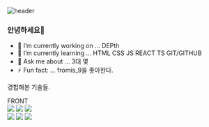 ![header](https://capsule-render.vercel.app/api?type=wave&color=auto&height=300&section=header&text=HOLA%20WORLD&fontSize=90)

### 안녕하세요👋

- 🔭 I’m currently working on ... DEPth
- 🌱 I’m currently learning ... HTML CSS JS REACT TS GIT/GITHUB
- 💬 Ask me about ... 3대 몇
- ⚡ Fun fact: ... fromis_9을 좋아한다.

경험해본 기술들.
<br />

FRONT
<br />
<img
  src="https://img.shields.io/badge/HTML5-E34F26?style=flat-square&logo=HTML5&logoColor=white"
/>
<img
  src="https://img.shields.io/badge/CSS-1572B6?style=flat-square&logo=CSS3&logoColor=white"
/>
<img
  src="https://img.shields.io/badge/JavaScript-F7DF1E?style=flat-square&logo=JavaScript&logoColor=white"
/>
<br />
<img
  src="https://img.shields.io/badge/React-61DAFB?style=flat-square&logo=React&logoColor=white"
/>
<img
  src="https://img.shields.io/badge/TypeScript-3178C6?style=flat-square&logo=TypeScript&logoColor=white"
/>
<img
  src="https://img.shields.io/badge/Styled Components-DB7093?style=flat-square&logo=styled-components&logoColor=white"
/>

